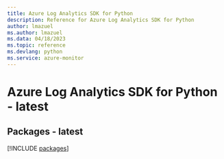 ```yaml
---
title: Azure Log Analytics SDK for Python
description: Reference for Azure Log Analytics SDK for Python
author: lmazuel
ms.author: lmazuel
ms.data: 04/18/2023
ms.topic: reference
ms.devlang: python
ms.service: azure-monitor
---
```

# Azure Log Analytics SDK for Python - latest
## Packages - latest
[!INCLUDE [packages](log-analytics-index.md)]